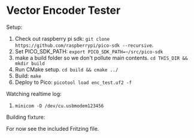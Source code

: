 Vector Encoder Tester
=====================

Setup:

1. Check out raspberry pi sdk: `git clone https://github.com/raspberrypi/pico-sdk --recursive`.
2. Set PICO_SDK_PATH: `export PICO_SDK_PATH=~/src/pico-sdk`
3. make a build folder so we don't pollute main contents. `cd THIS_DIR && mkdir build`
4. Run CMake setup. `cd build && cmake ../`
5. Build: `make`
6. Deploy to Pico: `picotool load enc_test.uf2 -f`

Watching realtime log:

1. `minicom -D /dev/cu.usbmodem123456`

Building fixture:

For now see the included Fritzing file.